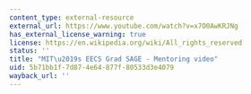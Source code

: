 ```yaml
---
content_type: external-resource
external_url: https://www.youtube.com/watch?v=x7O0AwKRJNg
has_external_license_warning: true
license: https://en.wikipedia.org/wiki/All_rights_reserved
status: ''
title: "MIT\u2019s EECS Grad SAGE - Mentoring video"
uid: 5b71bb1f-7d87-4e64-877f-80533d3e4079
wayback_url: ''
---
```

